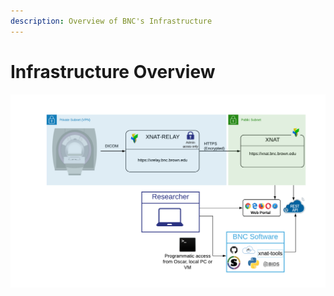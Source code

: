 ```yaml
---
description: Overview of BNC's Infrastructure
---
```


# Infrastructure Overview

![Overview of BNC's Infrastructure as it relates to SCANNER and XNAT](.gitbook/assets/public-dicom-listener-with-relay-page-1-2.png)
